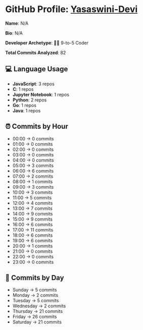 # GitHub Profile: [Yasaswini-Devi](https://github.com/Yasaswini-Devi)

**Name**: N/A

**Bio**: N/A

**Developer Archetype**: 🧑‍💼 9-to-5 Coder

**Total Commits Analyzed**: 82

## 💻 Language Usage
- **JavaScript**: 3 repos
- **C**: 1 repos
- **Jupyter Notebook**: 1 repos
- **Python**: 2 repos
- **Go**: 1 repos
- **Java**: 1 repos

## ⏰ Commits by Hour
- 00:00 → 0 commits
- 01:00 → 0 commits
- 02:00 → 0 commits
- 03:00 → 0 commits
- 04:00 → 0 commits
- 05:00 → 3 commits
- 06:00 → 6 commits
- 07:00 → 2 commits
- 08:00 → 1 commits
- 09:00 → 3 commits
- 10:00 → 3 commits
- 11:00 → 5 commits
- 12:00 → 4 commits
- 13:00 → 7 commits
- 14:00 → 9 commits
- 15:00 → 9 commits
- 16:00 → 6 commits
- 17:00 → 11 commits
- 18:00 → 6 commits
- 19:00 → 6 commits
- 20:00 → 1 commits
- 21:00 → 0 commits
- 22:00 → 0 commits
- 23:00 → 0 commits

## 📅 Commits by Day
- Sunday → 5 commits
- Monday → 2 commits
- Tuesday → 5 commits
- Wednesday → 2 commits
- Thursday → 21 commits
- Friday → 26 commits
- Saturday → 21 commits
